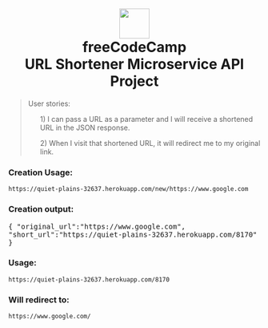 <h1 align = "center">
<img width="60px" src ="https://avatars0.githubusercontent.com/u/9892522?s=400&v=4" /> <br/>
freeCodeCamp <br/>
URL Shortener Microservice API Project</h1>

<blockquote>
      User stories:
      <ul>1) I can pass a URL as a parameter and I will receive a shortened URL in the JSON response.</ul>
      <ul>2) When I visit that shortened URL, it will redirect me to my original link.</ul>
</blockquote>

<h3>Creation Usage:</h3>
 <code>https://quiet-plains-32637.herokuapp.com/new/https://www.google.com</code>
<h3>Creation output:</h3>
<samp>
{ "original_url":"https://www.google.com", "short_url":"https://quiet-plains-32637.herokuapp.com/8170" }
</samp>
<h3>Usage:</h3>
<code>https://quiet-plains-32637.herokuapp.com/8170</code>
<h3>Will redirect to:</h3>
<code>https://www.google.com/</code>
